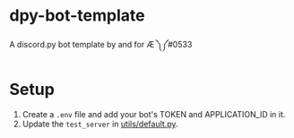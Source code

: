 # dpy-bot-template
A discord.py bot template by and for Æ ༽༼#0533

# Setup
1. Create a `.env` file and add your bot's TOKEN and APPLICATION_ID in it.
2. Update the `test_server` in [utils/default.py](utils/default.py).
